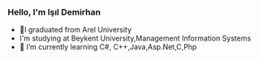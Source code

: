 ### Hello, I'm Işıl Demirhan

- 🔭I graduated from Arel University
- I'm studying at Beykent University,Management Information Systems
- 🌱 I’m currently learning C#, C++,Java,Asp.Net,C,Php
